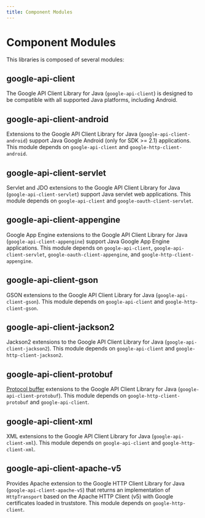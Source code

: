 ```yaml
---
title: Component Modules
---
```


# Component Modules

This libraries is composed of several modules:

## google-api-client

The Google API Client Library for Java (`google-api-client`) is designed to be
compatible with all supported Java platforms, including Android.

## google-api-client-android

Extensions to the Google API Client Library for Java
(`google-api-client-android`) support Java Google Android (only for SDK >= 2.1)
applications. This module depends on `google-api-client` and
`google-http-client-android`.

## google-api-client-servlet

Servlet and JDO extensions to the Google API Client Library for Java
(`google-api-client-servlet`) support Java servlet web applications. This module
depends on `google-api-client` and `google-oauth-client-servlet`.

## google-api-client-appengine

Google App Engine extensions to the Google API Client Library for Java
(`google-api-client-appengine`) support Java Google App Engine applications.
This module depends on `google-api-client`, `google-api-client-servlet`,
`google-oauth-client-appengine`, and `google-http-client-appengine`.

## google-api-client-gson

GSON extensions to the Google API Client Library for Java
(`google-api-client-gson`). This module depends on `google-api-client` and
`google-http-client-gson`.

## google-api-client-jackson2

Jackson2 extensions to the Google API Client Library for Java
(`google-api-client-jackson2`). This module depends on `google-api-client` and
`google-http-client-jackson2`.

## google-api-client-protobuf

[Protocol buffer][protobuf] extensions to the Google API Client Library for Java
(`google-api-client-protobuf`). This module depends on
`google-http-client-protobuf` and `google-api-client`.

## google-api-client-xml

XML extensions to the Google API Client Library for Java
(`google-api-client-xml`). This module depends on `google-api-client` and
`google-http-client-xml`.

## google-api-client-apache-v5

Provides Apache extension to the Google HTTP Client Library for Java (`google-api-client-apache-v5`) that
returns an implementation of `HttpTransport` based on the Apache HTTP Client (v5) with Google certificates loaded in truststore. This module depends
on `google-http-client`.

[protobuf]: https://developers.google.com/protocol-buffers/docs/overview
